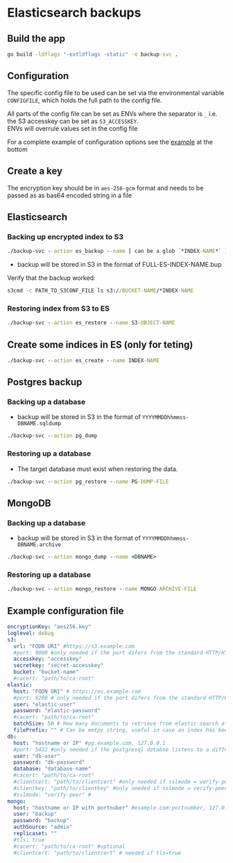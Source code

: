 # Elasticsearch backups

## Build the app

```cmd
go build -ldflags "-extldflags -static" -o backup-svc .
```

## Configuration

The specific config file to be used can be set via the environmental variable `CONFIGFILE`,
which holds the full path to the config file.

All parts of the config file can be set as ENVs where the separator is `_` i.e. the S3 accesskey can be set as `S3_ACCESSKEY`.  
ENVs will overrule values set in the config file

For a complete example of configuration options see the [example](#Example-configuration-file) at the bottom

## Create a key

The encryption key should be in `aes-256-gcm` format and needs to be passed as as bas64 encoded string in a file

## Elasticsearch

### Backing up encrypted index to S3

```cmd
./backup-svc --action es_backup --name [ can be a glob `*INDEX-NAME*` ]
```

* backup will be stored in S3 in the format of FULL-ES-INDEX-NAME.bup

Verify that the backup worked:

```cmd
s3cmd -c PATH_TO_S3CONF_FILE ls s3://BUCKET-NAME/*INDEX-NAME
```

### Restoring index from S3 to ES

```cmd
./backup-svc --action es_restore --name S3-OBJECT-NAME
```

## Create some indices in ES (only for teting)

```cmd
./backup-svc --action es_create --name INDEX-NAME
```

## Postgres backup

### Backing up a database

* backup will be stored in S3 in the format of `YYYYMMDDhhmmss-DBNAME.sqldump`

```cmd
./backup-svc --action pg_dump
```

### Restoring up a database

* The target database must exist when restoring the data.

```cmd
./backup-svc --action pg_restore --name PG-DUMP-FILE
```

## MongoDB

### Backing up a database

* backup will be stored in S3 in the format of `YYYYMMDDhhmmss-DBNAME.archive`

```cmd
./backup-svc --action mongo_dump --name <DBNAME>
```

### Restoring up a database


```cmd
./backup-svc --action mongo_restore --name MONGO-ARCHIVE-FILE
```


## Example configuration file

```yaml
encryptionKey: "aes256.key"
loglevel: debug
s3:
  url: "FQDN URI" #https://s3.example.com
  #port: 9000 #only needed if the port difers from the standard HTTP/HTTPS ports
  accesskey: "accesskey"
  secretkey: "secret-accesskey"
  bucket: "bucket-name"
  #cacert: "path/to/ca-root"
elastic:
  host: "FQDN URI" # https://es.example.com
  #port: 9200 # only needed if the port difers from the standard HTTP/HTTPS ports
  user: "elastic-user"
  password: "elastic-password"
  #cacert: "path/to/ca-root"
  batchSize: 50 # How many documents to retrieve from elastic search at a time, default 50 (should probably be at least 2000
  filePrefix: "" # Can be emtpy string, useful in case an index has been written to and you want to backup a new copy
db:
  host: "hostname or IP" #pg.example.com, 127.0.0.1
  #port: 5432 #only needed if the postgresql databse listens to a different port
  user: "db-user"
  password: "db-password"
  database: "database-name"
  #cacert: "path/to/ca-root"
  #clientcert: "path/to/clientcert" #only needed if sslmode = verify-peer
  #clientkey: "path/to/clientkey" #only needed if sslmode = verify-peer
  #sslmode: "verify-peer" #
mongo:
  host: "hostname or IP with portnuber" #example.com:portnumber, 127.0.0.1:27017
  user: "backup"
  password: "backup"
  authSource: "admin"
  replicaset: ""
  #tls: true
  #cacert: "path/to/ca-root" #optional
  #clientcert: "path/to/clientcert" # needed if tls=true
```
